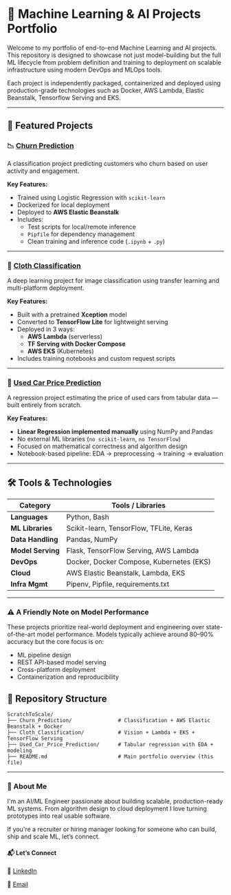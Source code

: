 # 🧠 Machine Learning & AI Projects Portfolio

Welcome to my portfolio of end-to-end Machine Learning and AI projects. This repository is designed to showcase not just model-building but the full ML lifecycle from problem definition and training to deployment on scalable infrastructure using modern DevOps and MLOps tools.

Each project is independently packaged, containerized and deployed using production-grade technologies such as Docker, AWS Lambda, Elastic Beanstalk, Tensorflow Serving and EKS.

---

## 🚀 Featured Projects

### 📉 [Churn Prediction](./Churn_Prediction)
A classification project predicting customers who churn based on user activity and engagement.

**Key Features:**
- Trained using Logistic Regression with `scikit-learn`
- Dockerized for local deployment
- Deployed to **AWS Elastic Beanstalk**
- Includes:
  - Test scripts for local/remote inference
  - `Pipfile` for dependency management
  - Clean training and inference code (`.ipynb` + `.py`)

---

### 👕 [Cloth Classification](./Cloth_Classification)
A deep learning project for image classification using transfer learning and multi-platform deployment.

**Key Features:**
- Built with a pretrained **Xception** model
- Converted to **TensorFlow Lite** for lightweight serving
- Deployed in 3 ways:
  - **AWS Lambda** (serverless)
  - **TF Serving with Docker Compose**
  - **AWS EKS** (Kubernetes)
- Includes training notebooks and custom request scripts

---

### 🚗 [Used Car Price Prediction](./Used_Car_Price_Prediction)
A regression project estimating the price of used cars from tabular data — built entirely from scratch.

**Key Features:**
- **Linear Regression implemented manually** using NumPy and Pandas
- No external ML libraries (`no scikit-learn`, `no TensorFlow`)
- Focused on mathematical correctness and algorithm design
- Notebook-based pipeline: EDA → preprocessing → training → evaluation

---

## 🛠 Tools & Technologies

| Category           | Tools / Libraries                            |
|--------------------|-----------------------------------------------|
| **Languages**       | Python, Bash                                 |
| **ML Libraries**    | Scikit-learn, TensorFlow, TFLite, Keras       |
| **Data Handling**   | Pandas, NumPy                                |
| **Model Serving**   | Flask, TensorFlow Serving, AWS Lambda        |
| **DevOps**          | Docker, Docker Compose, Kubernetes (EKS)     |
| **Cloud**           | AWS Elastic Beanstalk, Lambda, EKS           |
| **Infra Mgmt**      | Pipenv, Pipfile, requirements.txt            |

---

### ⚠️ A Friendly Note on Model Performance

These projects prioritize real-world deployment and engineering over state-of-the-art model performance.
Models typically achieve around 80–90% accuracy but the core focus is on:

- ML pipeline design
- REST API-based model serving
- Cross-platform deployment
- Containerization and reproducibility

## 🧩 Repository Structure

```plaintext
ScratchToScale/
├── Churn_Prediction/               # Classification + AWS Elastic Beanstalk + Docker
├── Cloth_Classification/           # Vision + Lambda + EKS + TensorFlow Serving
├── Used_Car_Price_Prediction/      # Tabular regression with EDA + modeling
├── README.md                       # Main portfolio overview (this file)
```
---

### 💼 About Me

I'm an AI/ML Engineer passionate about building scalable, production-ready ML systems.
From algorithm design to cloud deployment I love turning prototypes into real usable software.

If you're a recruiter or hiring manager looking for someone who can build, ship and scale ML, let’s connect.

#### 📬 Let’s Connect

💼 [LinkedIn](https://www.linkedin.com/in/denicke-solomon-4147761b0/)

📧 [Email](mailto:denickesolomon2462@gmail.com)
